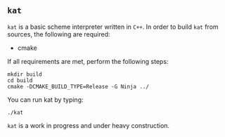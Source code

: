 ## `kat`

`kat` is a basic scheme interpreter written in `C++`. In order to build `kat` from sources, the
following are required:

* cmake

If all requirements are met, perform the following steps:

	mkdir build
	cd build
	cmake -DCMAKE_BUILD_TYPE=Release -G Ninja ../

You can run kat by typing:

	./kat

`kat` is a work in progress and under heavy construction.
